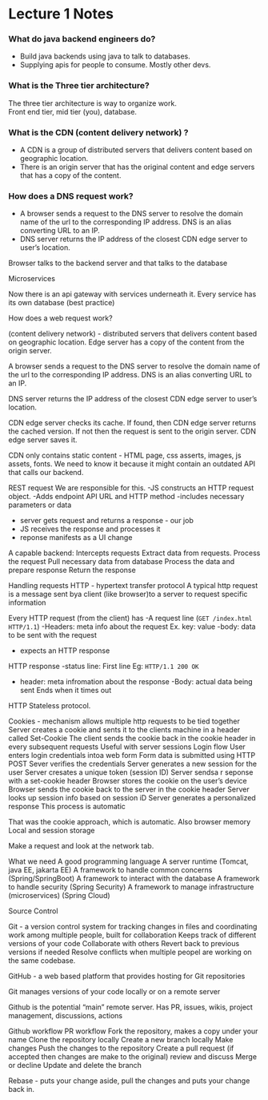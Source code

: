 # Lecture 1 Notes


### What do java backend engineers do?
- Build java backends using java to talk to databases.
- Supplying apis for people to consume. Mostly other devs.

### What is the Three tier architecture?

The three tier architecture is way to organize work.  
Front end tier, mid tier (you), database.

### What is the CDN (content delivery network) ?
- A CDN is a group of distributed servers that delivers content based on geographic location. 
- There is an origin server that has the original content and edge servers that has a copy of the content. 

### How does a DNS request work? 
- A browser sends a request to the DNS server to resolve the domain name of the url to the corresponding IP address. DNS is an alias converting URL to an IP. 
- DNS server returns the IP address of the closest CDN edge server to user’s location.

Browser talks to the backend server and that talks to the database

Microservices

Now there is an api gateway with services underneath it.
Every service has its own database (best practice)

How does a web request work?

(content delivery network) - distributed servers that delivers content based on geographic location. Edge server has a copy of the content from the origin server. 

A browser sends a request to the DNS server to resolve the domain name of the url to the corresponding IP address. DNS is an alias converting URL to an IP. 

DNS server returns the IP address of the closest CDN edge server to user’s location.

CDN edge server checks its cache. If found, then CDN edge server returns the cached version. If not then the request is sent to the origin server. CDN edge server saves it.

CDN only contains static content - HTML page, css asserts, images, js assets, fonts. 
We need to know it because it might contain an outdated API that calls our backend. 

REST request
We are responsible for this.
-JS constructs an HTTP request object. 
-Adds endpoint API URL and HTTP method
-includes necessary parameters or data
- server gets request and returns a response - our job
- JS receives the response and processes it
- reponse manifests as a UI change


A capable backend:
Intercepts requests
Extract data from requests. 
Process the request
Pull necessary data from database
Process the data and prepare response
Return the response

Handling requests
HTTP - hypertext transfer protocol
A typical http request is a message sent bya client (like browser)to a server to request specific information

Every HTTP request (from the client) has 
-A request line (`GET /index.html HTTP/1.1`)
-Headers: meta info about the request
Ex. key: value 
-body: data to be sent with the request
- expects an HTTP response

HTTP response
-status line: First line Eg: `HTTP/1.1 200 OK`
- header: meta infromation about the response
-Body: actual data being sent
Ends when it times out

HTTP
Stateless protocol. 

Cookies - mechanism allows multiple http requests to be tied together
Server creates a cookie and sents it to the clients machine in a header called Set-Cookie
The client sends the cookie back in the cookie header in every subsequent requests
Useful with server sessions
Login flow
User enters login credentials intoa web form
Form data is submitted using HTTP POST
Sever verifies the credentials
Server generates a new session for the user
Server cresates a unique token (session ID)
Server sendsa r seponse with a set-cookie header
Browser stores the cookie on the user’s device
Browser sends the cookie back to the server in the cookie header
Server looks up session info based on session iD
Server generates a personalized response
This process is automatic

That was the cookie approach, which is automatic.
Also browser memory 
Local and session storage


Make a request and look at the network tab.

What we need 
A good programming language 
A server runtime (Tomcat, java EE, jakarta EE)
A framework to handle common concerns (Spring/SpringBoot)
A framework to interact with the database
A framework to handle security (Spring Security)
A framework to manage infrastructure (microservices) (Spring Cloud)

Source Control

Git - a version control system for tracking changes in files and coordinating work among multiple people, built for collaboration
Keeps track of different versions of your code
Collaborate with others
Revert back to previous versions if needed
Resolve conflicts when multiple peopel are working on the same codebase. 

GitHub - a web based platform that provides hosting for Git repositories

Git manages versions of your code locally or on a remote server

Github is the potential “main” remote server. Has PR, issues, wikis, project management, discussions, actions

Github workflow
PR workflow
Fork the repository, makes a copy under your name
Clone the repository locally
Create a new branch locally
Make changes
Push the changes to the repository
Create a pull request (if accepted then changes are make to the original)
review and discuss
Merge or decline
Update and delete the branch

Rebase - puts your change aside, pull the changes and puts your change back in.
